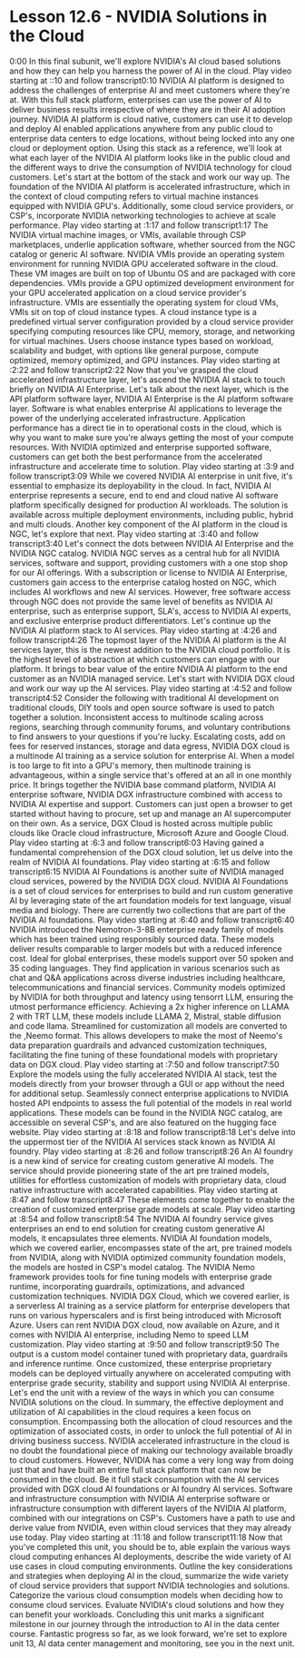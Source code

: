 # Lesson 12.6 - NVIDIA Solutions in the Cloud

0:00
In this final subunit, we'll explore NVIDIA's AI cloud based solutions and how they can help you harness the power of AI in the cloud.
Play video starting at ::10 and follow transcript0:10
NVIDIA AI platform is designed to address the challenges of enterprise AI and meet customers where they're at. With this full stack platform, enterprises can use the power of AI to deliver business results irrespective of where they are in their AI adoption journey. NVIDIA AI platform is cloud native, customers can use it to develop and deploy AI enabled applications anywhere from any public cloud to enterprise data centers to edge locations, without being locked into any one cloud or deployment option. Using this stack as a reference, we'll look at what each layer of the NVIDIA AI platform looks like in the public cloud and the different ways to drive the consumption of NVIDIA technology for cloud customers. Let's start at the bottom of the stack and work our way up. The foundation of the NVIDIA AI platform is accelerated infrastructure, which in the context of cloud computing refers to virtual machine instances equipped with NVIDIA GPU's. Additionally, some cloud service providers, or CSP's, incorporate NVIDIA networking technologies to achieve at scale performance.
Play video starting at :1:17 and follow transcript1:17
The NVIDIA virtual machine images, or VMIs, available through CSP marketplaces, underlie application software, whether sourced from the NGC catalog or generic AI software. NVIDIA VMIs provide an operating system environment for running NVIDIA GPU accelerated software in the cloud. These VM images are built on top of Ubuntu OS and are packaged with core dependencies. VMIs provide a GPU optimized development environment for your GPU accelerated application on a cloud service provider's infrastructure. VMIs are essentially the operating system for cloud VMs, VMIs sit on top of cloud instance types. A cloud instance type is a predefined virtual server configuration provided by a cloud service provider specifying computing resources like CPU, memory, storage, and networking for virtual machines. Users choose instance types based on workload, scalability and budget, with options like general purpose, compute optimized, memory optimized, and GPU instances.
Play video starting at :2:22 and follow transcript2:22
Now that you've grasped the cloud accelerated infrastructure layer, let's ascend the NVIDIA AI stack to touch briefly on NVIDIA AI Enterprise. Let's talk about the next layer, which is the API platform software layer, NVIDIA AI Enterprise is the AI platform software layer. Software is what enables enterprise AI applications to leverage the power of the underlying accelerated infrastructure. Application performance has a direct tie in to operational costs in the cloud, which is why you want to make sure you're always getting the most of your compute resources. With NVIDIA optimized and enterprise supported software, customers can get both the best performance from the accelerated infrastructure and accelerate time to solution.
Play video starting at :3:9 and follow transcript3:09
While we covered NVIDIA AI enterprise in unit five, it's essential to emphasize its deployability in the cloud. In fact, NVIDIA AI enterprise represents a secure, end to end and cloud native AI software platform specifically designed for production AI workloads. The solution is available across multiple deployment environments, including public, hybrid and multi clouds. Another key component of the AI platform in the cloud is NGC, let's explore that next.
Play video starting at :3:40 and follow transcript3:40
Let's connect the dots between NVIDIA AI Enterprise and the NVIDIA NGC catalog. NVIDIA NGC serves as a central hub for all NVIDIA services, software and support, providing customers with a one stop shop for our AI offerings. With a subscription or license to NVIDIA AI Enterprise, customers gain access to the enterprise catalog hosted on NGC, which includes AI workflows and new AI services. However, free software access through NGC does not provide the same level of benefits as NVIDIA AI enterprise, such as enterprise support, SLA's, access to NVIDIA AI experts, and exclusive enterprise product differentiators. Let's continue up the NVIDIA AI platform stack to AI services.
Play video starting at :4:26 and follow transcript4:26
The topmost layer of the NVIDIA AI platform is the AI services layer, this is the newest addition to the NVIDIA cloud portfolio. It is the highest level of abstraction at which customers can engage with our platform. It brings to bear value of the entire NVIDIA AI platform to the end customer as an NVIDIA managed service. Let's start with NVIDIA DGX cloud and work our way up the AI services.
Play video starting at :4:52 and follow transcript4:52
Consider the following with traditional AI development on traditional clouds, DIY tools and open source software is used to patch together a solution. Inconsistent access to multinode scaling across regions, searching through community forums, and voluntary contributions to find answers to your questions if you're lucky. Escalating costs, add on fees for reserved instances, storage and data egress, NVIDIA DGX cloud is a multinode AI training as a service solution for enterprise AI. When a model is too large to fit into a GPU's memory, then multinode training is advantageous, within a single service that's offered at an all in one monthly price. It brings together the NVIDIA base command platform, NVIDIA AI enterprise software, NVIDIA DGX infrastructure combined with access to NVIDIA AI expertise and support. Customers can just open a browser to get started without having to procure, set up and manage an AI supercomputer on their own. As a service, DGX Cloud is hosted across multiple public clouds like Oracle cloud infrastructure, Microsoft Azure and Google Cloud.
Play video starting at :6:3 and follow transcript6:03
Having gained a fundamental comprehension of the DGX cloud solution, let us delve into the realm of NVIDIA AI foundations.
Play video starting at :6:15 and follow transcript6:15
NVIDIA AI Foundations is another suite of NVIDIA managed cloud services, powered by the NVIDIA DGX cloud. NVIDIA AI Foundations is a set of cloud services for enterprises to build and run custom generative AI by leveraging state of the art foundation models for text language, visual media and biology. There are currently two collections that are part of the NVIDIA AI foundations.
Play video starting at :6:40 and follow transcript6:40
NVIDIA introduced the Nemotron-3-8B enterprise ready family of models which has been trained using responsibly sourced data. These models deliver results comparable to larger models but with a reduced inference cost. Ideal for global enterprises, these models support over 50 spoken and 35 coding languages. They find application in various scenarios such as chat and Q&A applications across diverse industries including healthcare, telecommunications and financial services. Community models optimized by NVIDIA for both throughput and latency using tensorrt LLM, ensuring the utmost performance efficiency. Achieving a 2x higher inference on LLAMA 2 with TRT LLM, these models include LLAMA 2, Mistral, stable diffusion and code llama. Streamlined for customization all models are converted to the ,Neemo format. This allows developers to make the most of Neemo's data preparation guardrails and advanced customization techniques, facilitating the fine tuning of these foundational models with proprietary data on DGX cloud.
Play video starting at :7:50 and follow transcript7:50
Explore the models using the fully accelerated NVIDIA AI stack, test the models directly from your browser through a GUI or app without the need for additional setup. Seamlessly connect enterprise applications to NVIDIA hosted API endpoints to assess the full potential of the models in real world applications. These models can be found in the NVIDIA NGC catalog, are accessible on several CSP's, and are also featured on the hugging face website.
Play video starting at :8:18 and follow transcript8:18
Let's delve into the uppermost tier of the NVIDIA AI services stack known as NVIDIA AI foundry.
Play video starting at :8:26 and follow transcript8:26
An AI foundry is a new kind of service for creating custom generative AI models. The service should provide pioneering state of the art pre trained models, utilities for effortless customization of models with proprietary data, cloud native infrastructure with accelerated capabilities.
Play video starting at :8:47 and follow transcript8:47
These elements come together to enable the creation of customized enterprise grade models at scale.
Play video starting at :8:54 and follow transcript8:54
The NVIDIA AI foundry service gives enterprises an end to end solution for creating custom generative AI models, it encapsulates three elements. NVIDIA AI foundation models, which we covered earlier, encompasses state of the art, pre trained models from NVIDIA, along with NVIDIA optimized community foundation models, the models are hosted in CSP's model catalog. The NVIDIA Nemo framework provides tools for fine tuning models with enterprise grade runtime, incorporating guardrails, optimizations, and advanced customization techniques. NVIDIA DGX Cloud, which we covered earlier, is a serverless AI training as a service platform for enterprise developers that runs on various hyperscalers and is first being introduced with Microsoft Azure. Users can rent NVIDIA DGX cloud, now available on Azure, and it comes with NVIDIA AI enterprise, including Nemo to speed LLM customization.
Play video starting at :9:50 and follow transcript9:50
The output is a custom model container tuned with proprietary data, guardrails and inference runtime. Once customized, these enterprise proprietary models can be deployed virtually anywhere on accelerated computing with enterprise grade security, stability and support using NVIDIA AI enterprise. Let's end the unit with a review of the ways in which you can consume NVIDIA solutions on the cloud. In summary, the effective deployment and utilization of AI capabilities in the cloud requires a keen focus on consumption. Encompassing both the allocation of cloud resources and the optimization of associated costs, in order to unlock the full potential of AI in driving business success. NVIDIA accelerated infrastructure in the cloud is no doubt the foundational piece of making our technology available broadly to cloud customers. However, NVIDIA has come a very long way from doing just that and have built an entire full stack platform that can now be consumed in the cloud. Be it full stack consumption with the AI services provided with DGX cloud AI foundations or AI foundry AI services. Software and infrastructure consumption with NVIDIA AI enterprise software or infrastructure consumption with different layers of the NVIDIA AI platform, combined with our integrations on CSP's. Customers have a path to use and derive value from NVIDIA, even within cloud services that they may already use today.
Play video starting at :11:18 and follow transcript11:18
Now that you've completed this unit, you should be to, able explain the various ways cloud computing enhances AI deployments, describe the wide variety of AI use cases in cloud computing environments. Outline the key considerations and strategies when deploying AI in the cloud, summarize the wide variety of cloud service providers that support NVIDIA technologies and solutions. Categorize the various cloud consumption models when deciding how to consume cloud services. Evaluate NVIDIA's cloud solutions and how they can benefit your workloads. Concluding this unit marks a significant milestone in our journey through the introduction to AI in the data center course. Fantastic progress so far, as we look forward, we're set to explore unit 13, AI data center management and monitoring, see you in the next unit.